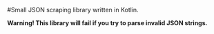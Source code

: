 #Small JSON scraping library written in Kotlin.

**Warning! This library will fail if you try to parse invalid JSON strings.**
